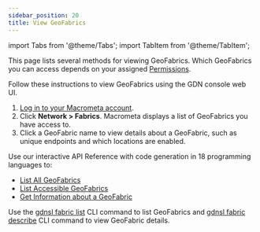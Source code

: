 ```yaml
---
sidebar_position: 20
title: View GeoFabrics
---
```


import Tabs from '@theme/Tabs';
import TabItem from '@theme/TabItem';

This page lists several methods for viewing GeoFabrics. Which GeoFabrics you can access depends on your assigned [Permissions](../account-management/permissions/index.md).

<Tabs groupId="operating-systems">
<TabItem value="console" label="Web Console">

Follow these instructions to view GeoFabrics using the GDN console web UI.

1. [Log in to your Macrometa account](https://auth.paas.macrometa.io/).
1. Click **Network > Fabrics**. Macrometa displays a list of GeoFabrics you have access to.
1. Click a GeoFabric name to view details about a GeoFabric, such as unique endpoints and which locations are enabled.

</TabItem>
<TabItem value="api" label="REST API">

Use our interactive API Reference with code generation in 18 programming languages to:

- [List All GeoFabrics](https://www.macrometa.com/docs/api#/operations/ListOfGeo-fabrics)
- [List Accessible GeoFabrics](https://www.macrometa.com/docs/api#/operations/ListOfAccessibleGeoFabrics)
- [Get Information about a GeoFabric](https://www.macrometa.com/docs/api#/operations/InformationOfTheGeo-fabric)

</TabItem>
<TabItem value="cli" label="CLI">

Use the [gdnsl fabric list](../cli/fabrics-cli#gdnsl-fabric-list) CLI command to list GeoFabrics and [gdnsl fabric describe](../cli/fabrics-cli#gdnsl-fabric-describe) CLI command to view GeoFabric details.

</TabItem>
</Tabs>
